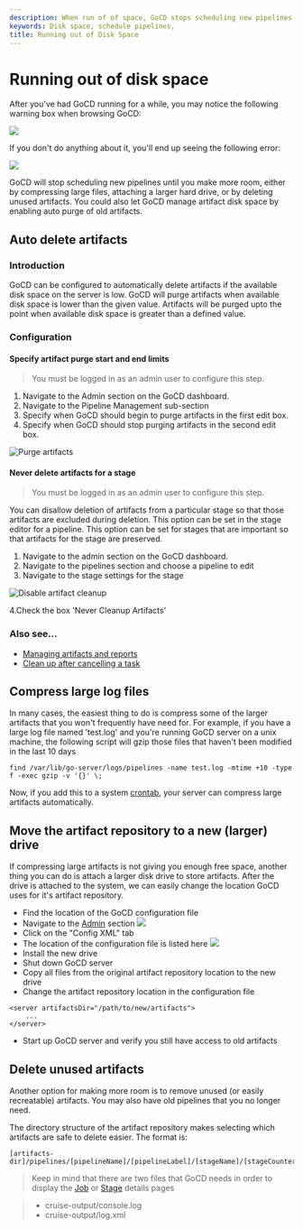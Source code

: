```yaml
---
description: When run of of space, GoCD stops scheduling new pipelines by compressing large files, attaching a larger hard drive, or by deleting unused artifacts. 
keywords: Disk space, schedule pipelines, 
title: Running out of Disk Space
---
```



# Running out of disk space

After you've had GoCD running for a while, you may notice the following warning box when browsing GoCD:

![](../images/1_low_disk_space_on_artifacts.png)

If you don't do anything about it, you'll end up seeing the following error:

![](../images/2_out_of_disk_space_on_artifacts.png)

GoCD will stop scheduling new pipelines until you make more room, either by compressing large files, attaching a larger hard drive, or by deleting unused artifacts. You could also let GoCD manage artifact disk space by enabling auto purge of old artifacts.

## Auto delete artifacts

### Introduction

GoCD can be configured to automatically delete artifacts if the available disk space on the server is low. GoCD will purge artifacts when available disk space is lower than the given value. Artifacts will be purged upto the point when available disk space is greater than a defined value.

### Configuration

#### Specify artifact purge start and end limits

> You must be logged in as an admin user to configure this step.

1.  Navigate to the Admin section on the GoCD dashboard.
2.  Navigate to the Pipeline Management sub-section
3.  Specify when GoCD should begin to purge artifacts in the first edit box.
4.  Specify when GoCD should stop purging artifacts in the second edit box.

![Purge artifacts](../images/pipeline_management.png)

#### Never delete artifacts for a stage

> You must be logged in as an admin user to configure this step.

You can disallow deletion of artifacts from a particular stage so that those artifacts are excluded during deletion. This option can be set in the stage editor for a pipeline. This option can be set for stages that are important so that artifacts for the stage are preserved.

1. Navigate to the admin section on the GoCD dashboard.
2. Navigate to the pipelines section and choose a pipeline to edit
3. Navigate to the stage settings for the stage

![Disable artifact cleanup](../images/artifact_disable_stage.png)

4.Check the box 'Never Cleanup Artifacts'


### Also see...

-   [Managing artifacts and reports](../configuration/managing_artifacts_and_reports.html)
-   [Clean up after cancelling a task](../../advanced_usage/dev_clean_up_when_cancel.html)

## Compress large log files

In many cases, the easiest thing to do is compress some of the larger artifacts that you won't frequently have need for. For example, if you have a large log file named 'test.log' and you're running GoCD server on a unix machine, the following script will gzip those files that haven't been modified in the last 10 days

```
find /var/lib/go-server/logs/pipelines -name test.log -mtime +10 -type f -exec gzip -v '{}' \;
```

Now, if you add this to a system [crontab](http://en.wikipedia.org/wiki/Cron), your server can compress large artifacts automatically.

## Move the artifact repository to a new (larger) drive

If compressing large artifacts is not giving you enough free space, another thing you can do is attach a larger disk drive to store artifacts. After the drive is attached to the system, we can easily change the location GoCD uses for it's artifact repository.

-   Find the location of the GoCD configuration file
-   Navigate to the [Admin](../navigation/administration_page.html) section
![](../images/topnav_admin.png)
-   Click on the "Config XML" tab
-   The location of the configuration file is listed here
![](../images/4_find_config_location.png)
-   Install the new drive
-   Shut down GoCD server
-   Copy all files from the original artifact repository location to the new drive
-   Change the artifact repository location in the configuration file
``` 
<server artifactsDir="/path/to/new/artifacts">
    ...
</server>
```
-   Start up GoCD server and verify you still have access to old artifacts

## Delete unused artifacts

Another option for making more room is to remove unused (or easily recreatable) artifacts. You may also have old pipelines that you no longer need.

The directory structure of the artifact repository makes selecting which artifacts are safe to delete easier. The format is:
```
[artifacts-dir]/pipelines/[pipelineName]/[pipelineLabel]/[stageName]/[stageCounter]/[jobName]
```
> Keep in mind that there are two files that GoCD needs in order to display the [Job](../navigation/job_details_page.html) or [Stage](../navigation/stage_details_page.html) details pages

>-   cruise-output/console.log
>-   cruise-output/log.xml
